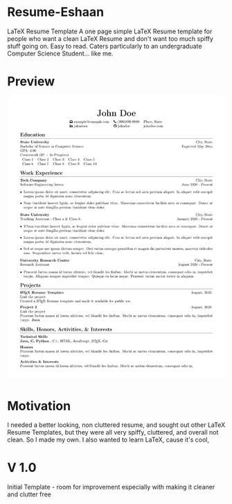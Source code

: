 # Resume-Eshaan
LaTeX Resume Template
A one page simple LaTeX Resume template for people who want a clean LaTeX Resume and don't want too much spiffy stuff going on. Easy to read. Caters particularly to an undergraduate Computer Science Student... like me. 
# Preview
![](ResumePNG.png)

# Motivation

I needed a better looking, non cluttered resume, and sought out other LaTeX Resume Templates, but they were all very spiffy, cluttered, and overall not clean. So I made my own. I also wanted to learn LaTeX, cause it's cool, 

# V 1.0

Initial Template - room for improvement especially with making it cleaner and clutter free
